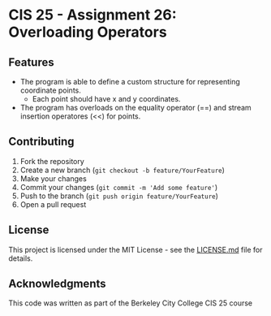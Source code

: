 # CIS 25 - Assignment 26: Overloading Operators

## Features

- The program is able to define a custom structure for representing coordinate points.
    + Each point should have x and y coordinates. 
- The program has overloads on the equality operator (==) and stream insertion operatores (<<) for points.

## Contributing

1. Fork the repository
2. Create a new branch (`git checkout -b feature/YourFeature`)
3. Make your changes
4. Commit your changes (`git commit -m 'Add some feature'`)
5. Push to the branch (`git push origin feature/YourFeature`)
6. Open a pull request

## License

This project is licensed under the MIT License - see the [LICENSE.md](https://github.com/Jimbyyy/CiS25/blob/main/LICENSE) file for details.

## Acknowledgments

This code was written as part of the Berkeley City College CIS 25 course
